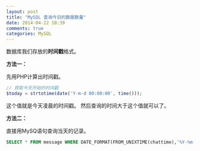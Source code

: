 ```yaml
---
layout: post
title: "MySQL 查询今日的数据数量"
date: 2014-04-22 10:39
comments: true
categories: MySQL
---
```


数据库我们存放的**时间戳**格式。

**方法一：**

先用PHP计算出时间戳。

```php
// 获取今天开始的时间戳
$today = strtotime(date('Y-m-d 00:00:00', time()));
```

这个值就是今天凌晨的时间戳。 然后查询的时间大于这个值就可以了。

**方法二：**

直接用MySQ语句查询当天的记录。

```sql
SELECT * FROM message WHERE DATE_FORMAT(FROM_UNIXTIME(chattime),'%Y-%m-%d') = DATE_FORMAT(NOW(),'%Y-%m-%d') ORDER BY id DESC
```